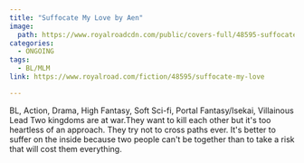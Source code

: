 ```yaml
---
title: "Suffocate My Love by Aen"
image:
  path: https://www.royalroadcdn.com/public/covers-full/48595-suffocate-my-love.jpg
categories:
  - ONGOING
tags:
  - BL/MLM
link: https://www.royalroad.com/fiction/48595/suffocate-my-love

---
```

BL, Action, Drama, High Fantasy, Soft Sci-fi, Portal Fantasy/Isekai, Villainous Lead
Two kingdoms are at war.They want to kill each other but it's too heartless of an approach. They try not to cross paths ever.
It's better to suffer on the inside because two people can't be together than to take a risk that will cost them everything.

